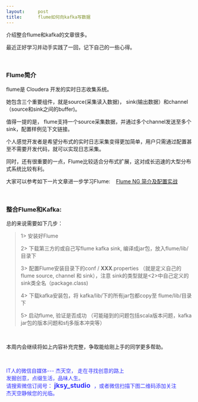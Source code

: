 ```yaml
---
layout:     post
title:      flume如何向kafka写数据
---
```

<div id="article_content" class="article_content clearfix csdn-tracking-statistics" data-pid="blog" data-mod="popu_307" data-dsm="post">
								            <link rel="stylesheet" href="https://csdnimg.cn/release/phoenix/template/css/ck_htmledit_views-f76675cdea.css">
						<div class="htmledit_views" id="content_views">
                
<p>介绍整合flume和kafka的文章很多。</p>
<p>最近正好学习并动手实践了一回，记下自己的一些心得。</p>
<p><br></p>
<h3>Flume简介<br></h3>
<p>flume是 Cloudera 开发的实时日志收集系统。</p>
<p>她包含三个重要组件，就是source(采集读入数据)， sink(输出数据）和channel（source和sink之间的buffer)。</p>
<p>值得一提的是， flume支持一个source采集数据，并通过多个channel发送至多个sink，配置样例见下文链接。<br></p>
<p></p>
<p>个人感觉开发者是希望分布式的实时日志采集变得更加简单，用户只需通过配置甚至不需要开发代码，就可以实现日志采集。</p>
<p>同时，还有很重要的一点，Flume比较适合分布式扩展，这对成长迅速的大型分布式系统比较有利。</p>
<p>大家可以参考如下一片文章进一步学习Flume:    <a href="http://my.oschina.net/leejun2005/blog/288136" rel="nofollow">
Flume NG 简介及配置实战</a><br></p>
<p><br></p>
<h3><strong>整合Flume和Kafka:</strong></h3>
<p>总的来说需要如下几步：</p>
<blockquote>
<p>1&gt; 安装好Flume</p>
<p>2&gt; 下载第三方的或自己写flume kafka sink, 编译成jar包，放入flume/lib/目录下<br></p>
<p>3&gt; 配置Flume安装目录下的conf / <strong>XXX</strong>.properties （就是定义自己的flume source, channel 和 sink），注意 sink的类型就是&lt;2&gt;中自己定义的sink类全名（package.class)<br></p>
<p>4&gt; 下载kafka安装包，将 kafka/lib/下的所有jar包都copy至 flume/lib/目录下</p>
<p>5&gt; 启动flume, 验证是否成功 （可能碰到的问题包括scala版本问题，kafka jar包的版本问题和sfj多版本冲突等）<br></p>
</blockquote>
<p><br></p>
<p>本周内会继续将如上内容补充完整，争取能给刚上手的同学更多帮助。</p>
<p><br></p>
<p><span style="color:#3333FF;">IT人的微信自媒体--- 杰天空， 走在寻找创意的路上<br>
发掘创意，点缀生活，品味人生。<br>
请搜索微信订阅号：<span style="font-size:18px;"><strong> jksy_studio </strong> </span>，或者微信扫描下图二维码添加关注</span><br><img src="https://img-blog.csdn.net/20140816002823151?watermark/2/text/aHR0cDovL2Jsb2cuY3Nkbi5uZXQvanNreV9zdHVkaW8=/font/5a6L5L2T/fontsize/400/fill/I0JBQkFCMA==/dissolve/70/gravity/Center" alt=""><br><span style="color:#3333FF;">杰天空静候您的光临。</span><br></p>
            </div>
                </div>
